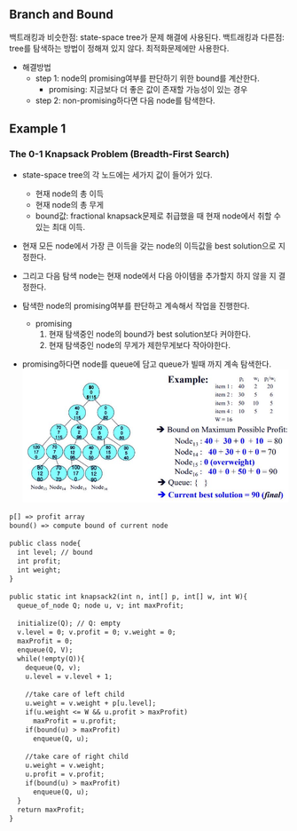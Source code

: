 ## Branch and Bound

백트래킹과 비슷한점: state-space tree가 문제 해결에 사용된다.
백트래킹과 다른점: tree를 탐색하는 방법이 정해져 있지 않다. 최적화문제에만 사용한다.

- 해결방법
  - step 1: node의 promising여부를 판단하기 위한 bound를 계산한다.
    - promising: 지금보다 더 좋은 값이 존재할 가능성이 있는 경우
  - step 2: non-promising하다면 다음 node를 탐색한다.

## Example 1

### The 0-1 Knapsack Problem (Breadth-First Search)

- state-space tree의 각 노드에는 세가지 값이 들어가 있다.

  - 현재 node의 총 이득
  - 현재 node의 총 무게
  - bound값: fractional knapsack문제로 취급했을 때 현재 node에서 취할 수 있는 최대 이득.

- 현재 모든 node에서 가장 큰 이득을 갖는 node의 이득값을 best solution으로 지정한다.

- 그리고 다음 탐색 node는 현재 node에서 다음 아이템을 추가할지 하지 않을 지 결정한다.

- 탐색한 node의 promising여부를 판단하고 계속해서 작업을 진행한다.
  - promising
    1. 현재 탐색중인 node의 bound가 best solution보다 커야한다.
    2. 현재 탐색중인 node의 무게가 제한무게보다 작아야한다.
- promising하다면 node를 queue에 담고 queue가 빌때 까지 계속 탐색한다.
  ![](./img/knapscak1.JPG)

```
p[] => profit array
bound() => compute bound of current node

public class node{
  int level; // bound
  int profit;
  int weight;
}

public static int knapsack2(int n, int[] p, int[] w, int W){
  queue_of_node Q; node u, v; int maxProfit;

  initialize(Q); // Q: empty
  v.level = 0; v.profit = 0; v.weight = 0;
  maxProfit = 0;
  enqueue(Q, V);
  while(!empty(Q)){
    dequeue(Q, v);
    u.level = v.level + 1;

    //take care of left child
    u.weight = v.weight + p[u.level];
    if(u.weight <= W && u.profit > maxProfit)
      maxProfit = u.profit;
    if(bound(u) > maxProfit)
      enqueue(Q, u);

    //take care of right child
    u.weight = v.weight;
    u.profit = v.profit;
    if(bound(u) > maxProfit)
      enqueue(Q, u);
  }
  return maxProfit;
}
```
